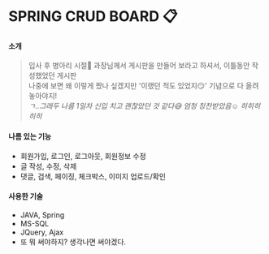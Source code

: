 # SPRING CRUD BOARD :clipboard:

#### 소개
> 입사 후 병아리 시절:baby_chick: 과장님께서 게시판을 만들어 보라고 하셔서, 이틀동안 작성했었던 게시판<br>
나중에 보면 왜 이렇게 짰나 싶겠지만 '이랬던 적도 있었지:smirk:' 기념으로 다 올려놓아야지!<br>
_ㄱ..그래두 나름 1일차 신입 치고 괜찮았던 것 같다:sweat_smile: 엄청 칭찬받았음:relaxed: 히히히히히_
>

#### 나름 있는 기능
* 회원가입, 로그인, 로그아웃, 회원정보 수정
* 글 작성, 수정, 삭제
* 댓글, 검색, 페이징, 체크박스, 이미지 업로드/확인

#### 사용한 기술
* JAVA, Spring
* MS-SQL
* JQuery, Ajax
* 또 뭐 써야하지? 생각나면 써야겠다.
